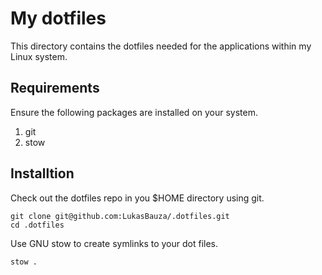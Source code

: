 # My dotfiles

This directory contains the dotfiles needed for the applications within my Linux system.

## Requirements

Ensure the following packages are installed on your system.

1. git
2. stow

## Installtion
Check out the dotfiles repo in you $HOME directory using git.
```shell
git clone git@github.com:LukasBauza/.dotfiles.git
cd .dotfiles
```

Use GNU stow to create symlinks to your dot files.
```shell
stow .
```
